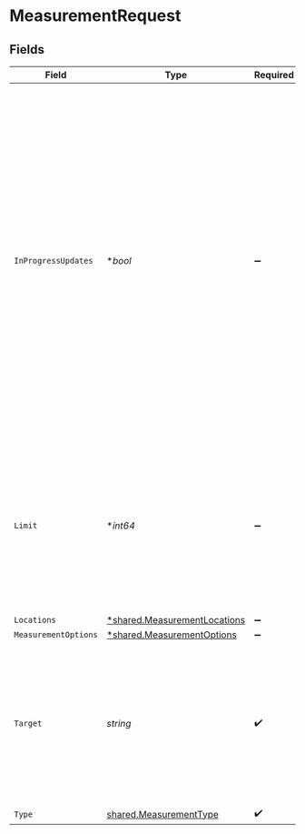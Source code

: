 # MeasurementRequest


## Fields

| Field                                                                                                                                                                                                                                                                                                                                                                                  | Type                                                                                                                                                                                                                                                                                                                                                                                   | Required                                                                                                                                                                                                                                                                                                                                                                               | Description                                                                                                                                                                                                                                                                                                                                                                            |
| -------------------------------------------------------------------------------------------------------------------------------------------------------------------------------------------------------------------------------------------------------------------------------------------------------------------------------------------------------------------------------------- | -------------------------------------------------------------------------------------------------------------------------------------------------------------------------------------------------------------------------------------------------------------------------------------------------------------------------------------------------------------------------------------- | -------------------------------------------------------------------------------------------------------------------------------------------------------------------------------------------------------------------------------------------------------------------------------------------------------------------------------------------------------------------------------------- | -------------------------------------------------------------------------------------------------------------------------------------------------------------------------------------------------------------------------------------------------------------------------------------------------------------------------------------------------------------------------------------- |
| `InProgressUpdates`                                                                                                                                                                                                                                                                                                                                                                    | **bool*                                                                                                                                                                                                                                                                                                                                                                                | :heavy_minus_sign:                                                                                                                                                                                                                                                                                                                                                                     | Specifies if the results of the measurement should be updated while being in progress.<br/>If `false`, results are populated to the measurement object only after the test finishes.<br/>If `true`, partial results are returned as soon as they are available and can be presented to the user in real-time.<br/>Note that only the top 5 tests from the results array will update in real-time.<br/> |
| `Limit`                                                                                                                                                                                                                                                                                                                                                                                | **int64*                                                                                                                                                                                                                                                                                                                                                                               | :heavy_minus_sign:                                                                                                                                                                                                                                                                                                                                                                     | Specifies the maximum number of probes that run the measurement.<br/>The result count might be lower if there aren't enough probes available in the specified locations.<br/>                                                                                                                                                                                                          |
| `Locations`                                                                                                                                                                                                                                                                                                                                                                            | [*shared.MeasurementLocations](../../../pkg/models/shared/measurementlocations.md)                                                                                                                                                                                                                                                                                                     | :heavy_minus_sign:                                                                                                                                                                                                                                                                                                                                                                     | N/A                                                                                                                                                                                                                                                                                                                                                                                    |
| `MeasurementOptions`                                                                                                                                                                                                                                                                                                                                                                   | [*shared.MeasurementOptions](../../../pkg/models/shared/measurementoptions.md)                                                                                                                                                                                                                                                                                                         | :heavy_minus_sign:                                                                                                                                                                                                                                                                                                                                                                     | N/A                                                                                                                                                                                                                                                                                                                                                                                    |
| `Target`                                                                                                                                                                                                                                                                                                                                                                               | *string*                                                                                                                                                                                                                                                                                                                                                                               | :heavy_check_mark:                                                                                                                                                                                                                                                                                                                                                                     | A public endpoint on which the measurement is executed.<br/>Typically a hostname or an IPv4 address. The exact format depends on the measurement type.<br/>                                                                                                                                                                                                                            |
| `Type`                                                                                                                                                                                                                                                                                                                                                                                 | [shared.MeasurementType](../../../pkg/models/shared/measurementtype.md)                                                                                                                                                                                                                                                                                                                | :heavy_check_mark:                                                                                                                                                                                                                                                                                                                                                                     | N/A                                                                                                                                                                                                                                                                                                                                                                                    |
